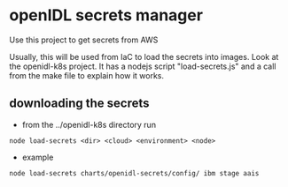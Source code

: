 # openIDL secrets manager

Use this project to get secrets from AWS

Usually, this will be used from IaC to load the secrets into images. Look at the openidl-k8s project. It has a nodejs script "load-secrets.js" and a call from the make file to explain how it works.

## downloading the secrets

-   from the ../openidl-k8s directory run

```
node load-secrets <dir> <cloud> <environment> <node>
```

-   example

```
node load-secrets charts/openidl-secrets/config/ ibm stage aais
```
